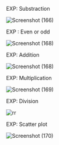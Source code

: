 EXP: Substraction

![Screenshot (166)](https://github.com/Shaiksammera/DWDM-C/assets/112576522/507d5514-a0fa-47a1-b3d4-ce0387d73d70)

EXP : Even or odd

![Screenshot (168)](https://github.com/Shaiksammera/DWDM-C/assets/112576522/95d17cd8-3207-4541-9d4a-7bd8999f747e)

EXP: Addition

![Screenshot (168)](https://github.com/Shaiksammera/DWDM-C/assets/112576522/1e760cff-de04-4c46-839c-c924c2312b15)

EXP: Multiplication

![Screenshot (169)](https://github.com/Shaiksammera/DWDM-C/assets/112576522/9744de1d-b0b5-460e-a078-2a2fdb40b04d)

EXP: Division

![rr](https://github.com/Shaiksammera/DWDM-C/assets/112576522/6366e028-2d66-4e0b-ac2b-dd007ebac758)

EXP: Scatter plot

![Screenshot (170)](https://github.com/Shaiksammera/DWDM-C/assets/112576522/8757699a-bcbf-4be5-8906-5e72730ffc71)







